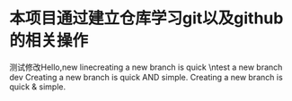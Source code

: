 # 本项目通过建立仓库学习git以及github的相关操作
测试修改Hello,new linecreating a new branch is quick
\ntest a new branch dev
Creating a new branch is quick AND simple.
Creating a new branch is quick & simple.
